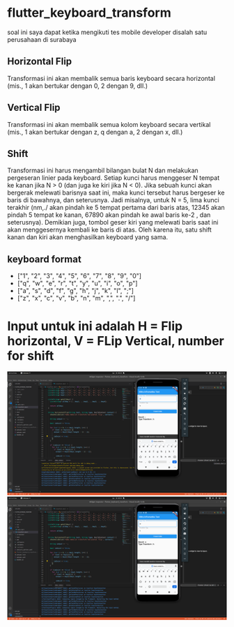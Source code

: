 # flutter_keyboard_transform

soal ini saya dapat ketika mengikuti tes mobile developer disalah satu perusahaan di surabaya

## Horizontal Flip
Transformasi ini akan membalik semua baris keyboard secara horizontal (mis., 1 akan bertukar dengan 0, 2 dengan 9, dll.)

## Vertical Flip
Transformasi ini akan membalik semua kolom keyboard secara vertikal (mis., 1 akan bertukar dengan z, q dengan a, 2 dengan x, dll.)

## Shift
Transformasi ini harus mengambil bilangan bulat N dan melakukan pergeseran linier pada keyboard. Setiap kunci harus menggeser N tempat ke kanan jika N > 0 (dan juga ke kiri jika N < 0). Jika sebuah kunci akan bergerak melewati barisnya saat ini, maka kunci tersebut harus bergeser ke baris di bawahnya, dan seterusnya. Jadi misalnya, untuk N = 5, lima kunci terakhir (nm,./ akan pindah ke 5 tempat pertama dari baris atas, 12345 akan pindah 5 tempat ke kanan, 67890 akan pindah ke awal baris ke-2 , dan seterusnya). Demikian juga, tombol geser kiri yang melewati baris saat ini akan menggesernya kembali ke baris di atas. Oleh karena itu, satu shift kanan dan kiri akan menghasilkan keyboard yang sama.	

## keyboard format
- ["1", "2", "3", "4", "5", "6", "7", "8", "9", "0"]
- ["q", "w", "e", "r", "t", "y", "u", "i", "o", "p"]
- ["a", "s", "d", "f", "g", "h", "j", "k", "l", ";"]
- ["z", "x", "c", "v", "b", "n", "m", ",", ".", "/"]

# Input untuk ini adalah H = Flip horizontal, V = FLip Vertical, number for shift

![alt text](https://github.com/faizdamar1/flutter_keyboard_transform/blob/main/screenshot/1.png)
![alt text](https://github.com/faizdamar1/flutter_keyboard_transform/blob/main/screenshot/2.png)
